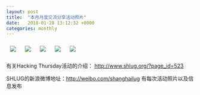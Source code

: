 ```yaml
---
layout: post
title:  "本月月度交流分享活动照片"
date:   2018-01-28 13:12:32 +0000
categories: monthly
---
```


[<img style='margin:10px;' src='/res2018/i128.monthly/i128_1404_2500+08.1920p.jpg'>](/res2018/i128.monthly/i128_1404_2500+08.JPG)
[<img style='margin:10px;' src='/res2018/i128.monthly/i128_1416_1600+08.1920p.jpg'>](/res2018/i128.monthly/i128_1416_1600+08.JPG)
[<img style='margin:10px;' src='/res2018/i128.monthly/i128_1416_5200+08.1920p.jpg'>](/res2018/i128.monthly/i128_1416_5200+08.JPG)
[<img style='margin:10px;' src='/res2018/i128.monthly/i128_1603_3900+08.1920p.jpg'>](/res2018/i128.monthly/i128_1603_3900+08.JPG)
[<img style='margin:10px;' src='/res2018/i128.monthly/i128_1603_5900+08.1920p.jpg'>](/res2018/i128.monthly/i128_1603_5900+08.JPG)

有关Hacking Thursday活动的介绍：
http://www.shlug.org/?page_id=523

SHLUG的新浪微博地址：http://weibo.com/shanghailug 有每次活动照片以及信息发布


